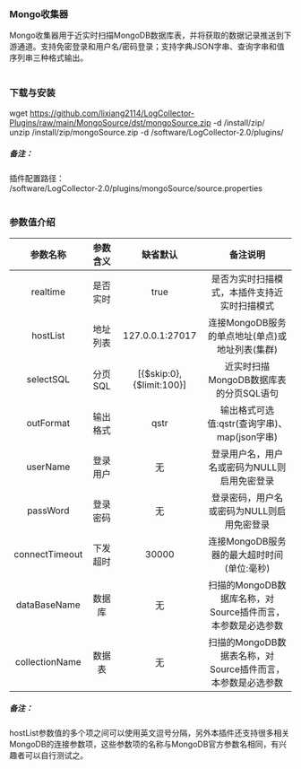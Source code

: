 ### Mongo收集器  
Mongo收集器用于近实时扫描MongoDB数据库表，并将获取的数据记录推送到下游通道。支持免密登录和用户名/密码登录；支持字典JSON字串、查询字串和值序列串三种格式输出。  
​      

### 下载与安装  
wget https://github.com/lixiang2114/LogCollector-Plugins/raw/main/MongoSource/dst/mongoSource.zip -d /install/zip/  
unzip  /install/zip/mongoSource.zip -d /software/LogCollector-2.0/plugins/    

##### 备注：  
插件配置路径：  
 /software/LogCollector-2.0/plugins/mongoSource/source.properties  
​      

### 参数值介绍  
|参数名称|参数含义|缺省默认|备注说明|
|:-----:|:-------:|:-------:|:-------:|
|realtime|是否实时|true|是否为实时扫描模式，本插件支持近实时扫描模式|
|hostList|地址列表|127.0.0.1:27017|连接MongoDB服务的单点地址(单点)或地址列表(集群)|
|selectSQL|分页SQL|[{$skip:0},{$limit:100}]|近实时扫描MongoDB数据库表的分页SQL语句|
|outFormat|输出格式|qstr|输出格式可选值:qstr(查询字串)、map(json字串)|
|userName|登录用户|无|登录用户名，用户名或密码为NULL则启用免密登录|
|passWord|登录密码|无|登录密码，用户名或密码为NULL则启用免密登录|
|connectTimeout|下发超时|30000|连接MongoDB服务器的最大超时时间(单位:毫秒)|
|dataBaseName|数据库|无|扫描的MongoDB数据库名称，对Source插件而言，本参数是必选参数|
|collectionName|数据表|无|扫描的MongoDB数据表名称，对Source插件而言，本参数是必选参数|
##### 备注：  
hostList参数值的多个项之间可以使用英文逗号分隔，另外本插件还支持很多相关MongoDB的连接参数项，这些参数项的名称与MongoDB官方参数名相同，有兴趣者可以自行测试之。  